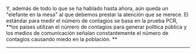 Y, además de todo lo que se ha hablado hasta ahora, aún queda un "elefante en la mesa" al que debemos prestar la atención que se merece. El estándar para medir el número de contagios se basa en la prueba PCR, **los países utilizan el número de contagios para generar política pública y los medios de comunicación señalan constantemente el número de contagios causando miedo en la población. **

--------------------------------------------------------------------


